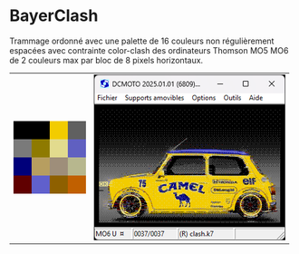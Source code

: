 # BayerClash

Trammage ordonné avec une palette de 16 couleurs non régulièrement espacées avec contrainte color-clash des ordinateurs Thomson MO5 MO6 de 2 couleurs max par bloc de 8 pixels horizontaux. 

<div align="center">
  <table>
    <tr><td><img src="results/palette_mo6.png"></td><td><img src="results/mini.png"></td></tr>
  </table>
</div>
